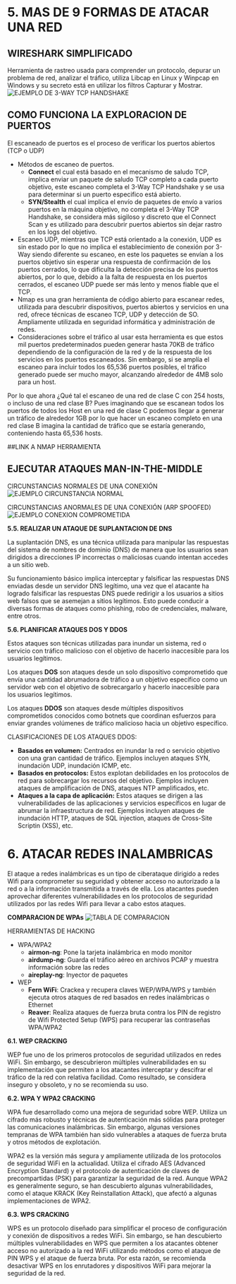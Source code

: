 # 5\. MAS DE 9 FORMAS DE ATACAR UNA RED

## WIRESHARK SIMPLIFICADO

Herramienta de rastreo usada para comprender un protocolo, depurar un problema de red, analizar el tráfico, utiliza Libcap en Linux y Winpcap en Windows y su secreto está en utilizar los filtros Capturar y Mostrar.
![EJEMPLO DE 3-WAY TCP HANDSHAKE](../assets/image38.png)


## COMO FUNCIONA LA EXPLORACION DE PUERTOS

El escaneado de puertos es el proceso de verificar los puertos abiertos (TCP o UDP)

- Métodos de escaneo de puertos.
  - **Connect** el cual está basado en el mecanismo de saludo TCP, implica enviar un paquete de saludo TCP completo a cada puerto objetivo, este escaneo completa el 3-Way TCP Handshake y se usa para determinar si un puerto especifico está abierto.
  - **SYN/Stealth** el cual implica el envío de paquetes de envío a varios puertos en la máquina objetivo, no completa el 3-Way TCP Handshake, se considera más sigiloso y discreto que el Connect Scan y es utilizado para descubrir puertos abiertos sin dejar rastro en los logs del objetivo.
- Escaneo UDP, mientras que TCP está orientado a la conexión, UDP es sin estado por lo que no implica el establecimiento de conexión por 3-Way siendo diferente su escaneo, en este los paquetes se envían a los puertos objetivo sin esperar una respuesta de confirmación de los puertos cerrados, lo que dificulta la detección precisa de los puertos abiertos, por lo que, debido a la falta de respuesta en los puertos cerrados, el escaneo UDP puede ser más lento y menos fiable que el TCP.
- Nmap es una gran herramienta de código abierto para escanear redes, utilizada para descubrir dispositivos, puertos abiertos y servicios en una red, ofrece técnicas de escaneo TCP, UDP y detección de SO. Ampliamente utilizada en seguridad informática y administración de redes.
- Consideraciones sobre el tráfico al usar esta herramienta es que estos mil puertos predeterminados pueden generar hasta 70KB de tráfico dependiendo de la configuración de la red y de la respuesta de los servicios en los puertos escaneados. Sin embargo, si se amplía el escaneo para incluir todos los 65,536 puertos posibles, el tráfico generado puede ser mucho mayor, alcanzando alrededor de 4MB solo para un host.

Por lo que ahora ¿Qué tal el escaneo de una red de clase C con 254 hosts, o incluso de una red clase B? Pues imaginando que se escanean todos los puertos de todos los Host en una red de clase C podemos llegar a generar un tráfico de alrededor 1GB por lo que hacer un escaneo completo en una red clase B imagina la cantidad de tráfico que se estaría generando, conteniendo hasta 65,536 hosts.

##LINK A NMAP HERRAMIENTA

## EJECUTAR ATAQUES MAN-IN-THE-MIDDLE

CIRCUNSTANCIAS NORMALES DE UNA CONEXIÓN
![EJEMPLO CIRCUNSTANCIA NORMAL](../assets/image42.png)

CIRCUNSTANCIAS ANORMALES DE UNA CONEXIÓN (ARP SPOOFED)
![EJEMPLO CONEXION COMPROMETIDA](../assets/image43.png)



**5.5. REALIZAR UN ATAQUE DE SUPLANTACION DE DNS**

La suplantación DNS, es una técnica utilizada para manipular las respuestas del sistema de nombres de dominio (DNS) de manera que los usuarios sean dirigidos a direcciones IP incorrectas o maliciosas cuando intentan accedes a un sitio web.

Su funcionamiento básico implica interceptar y falsificar las respuestas DNS enviadas desde un servidor DNS legítimo, una vez que el atacante ha logrado falsificar las respuestas DNS puede redirigir a los usuarios a sitios web falsos que se asemejan a sitios legítimos. Esto puede conducir a diversas formas de ataques como phishing, robo de credenciales, malware, entre otros.



**5.6. PLANIFICAR ATAQUES DOS Y DDOS**

Estos ataques son técnicas utilizadas para inundar un sistema, red o servicio con tráfico malicioso con el objetivo de hacerlo inaccesible para los usuarios legítimos.

Los ataques **DOS** son ataques desde un solo dispositivo comprometido que envía una cantidad abrumadora de tráfico a un objetivo específico como un servidor web con el objetivo de sobrecargarlo y hacerlo inaccesible para los usuarios legítimos.

Los ataques **DDOS** son ataques desde múltiples dispositivos comprometidos conocidos como botnets que coordinan esfuerzos para enviar grandes volúmenes de tráfico malicioso hacia un objetivo específico.

CLASIFICACIONES DE LOS ATAQUES DDOS:

- **Basados en volumen:** Centrados en inundar la red o servicio objetivo con una gran cantidad de tráfico. Ejemplos incluyen ataques SYN, inundación UDP, inundación ICMP, etc.
- **Basados en protocolos:** Estos explotan debilidades en los protocolos de red para sobrecargar los recursos del objetivo. Ejemplos incluyen ataques de amplificación de DNS, ataques NTP amplificados, etc.
- **Ataques a la capa de aplicación:** Estos ataques se dirigen a las vulnerabilidades de las aplicaciones y servicios específicos en lugar de abrumar la infraestructura de red. Ejemplos incluyen ataques de inundación HTTP, ataques de SQL injection, ataques de Cross-Site Scriptin (XSS), etc.

# 6\. ATACAR REDES INALAMBRICAS

El ataque a redes inalámbricas es un tipo de ciberataque dirigido a redes Wifi para comprometer su seguridad y obtener acceso no autorizado a la red o a la información transmitida a través de ella. Los atacantes pueden aprovechar diferentes vulnerabilidades en los protocolos de seguridad utilizados por las redes Wifi para llevar a cabo estos ataques.

**COMPARACION DE WPAs**
![TABLA DE COMPARACION](../assets/image54.png)

HERRAMIENTAS DE HACKING

- WPA/WPA2
  - **airmon-ng**: Pone la tarjeta inalámbrica en modo monitor
  - **airdump-ng**: Guarda el tráfico aéreo en archivos PCAP y muestra información sobre las redes
  - **aireplay-ng**: Inyector de paquetes
- WEP
  - **Fern WiFi**: Crackea y recupera claves WEP/WPA/WPS y también ejecuta otros ataques de red basados en redes inalámbricas o Ethernet
  - **Reaver**: Realiza ataques de fuerza bruta contra los PIN de registro de Wifi Protected Setup (WPS) para recuperar las contraseñas WPA/WPA2

**6.1. WEP CRACKING**

WEP fue uno de los primeros protocolos de seguridad utilizados en redes WiFi. Sin embargo, se descubrieron múltiples vulnerabilidades en su implementación que permiten a los atacantes interceptar y descifrar el tráfico de la red con relativa facilidad. Como resultado, se considera inseguro y obsoleto, y no se recomienda su uso.


**6.2. WPA Y WPA2 CRACKING**

WPA fue desarrollado como una mejora de seguridad sobre WEP. Utiliza un cifrado más robusto y técnicas de autenticación más sólidas para proteger las comunicaciones inalámbricas. Sin embargo, algunas versiones tempranas de WPA también han sido vulnerables a ataques de fuerza bruta y otros métodos de explotación.

WPA2 es la versión más segura y ampliamente utilizada de los protocolos de seguridad WiFi en la actualidad. Utiliza el cifrado AES (Advanced Encryption Standard) y el protocolo de autenticación de claves de precompartidas (PSK) para garantizar la seguridad de la red. Aunque WPA2 es generalmente seguro, se han descubierto algunas vulnerabilidades, como el ataque KRACK (Key Reinstallation Attack), que afectó a algunas implementaciones de WPA2.


**6.3. WPS CRACKING**

WPS es un protocolo diseñado para simplificar el proceso de configuración y conexión de dispositivos a redes WiFi. Sin embargo, se han descubierto múltiples vulnerabilidades en WPS que permiten a los atacantes obtener acceso no autorizado a la red WiFi utilizando métodos como el ataque de PIN WPS y el ataque de fuerza bruta. Por esta razón, se recomienda desactivar WPS en los enrutadores y dispositivos WiFi para mejorar la seguridad de la red.
